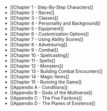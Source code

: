 - [[Chapter 1 - Step-By-Step Characters]]
- [[Chapter 2 - Races]] 
- [[Chapter 3 - Classes]] 
- [[Chapter 4 - Personality and Background]] 
- [[Chapter 5 - Equipment]] 
- [[Chapter 6 - Customization Options]] 
- [[Chapter 7 - Using Ability Scores]] 
- [[Chapter 8 - Adventuring]] 
- [[Chapter 9 - Combat]] 
- [[Chapter 10 - Spellcasting]] 
- [[Chapter 11 - Spells]] 
- [[Chapter 12 - Monsters]] 
- [[Chapter 13 - Building Combat Encounters]] 
- [[Chapter 14 - Magic Items]] 
- [[Chapter 15 - Running the Game]] 
- [[Appendix A - Conditions]] 
- [[Appendix B - Gods of the Multiverse]] 
- [[Appendix C - The Five Factions]] 
- [[Appendix D - The Planes of Existence]] 
